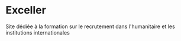 # Exceller
Site dédiée à la formation sur le recrutement dans l'humanitaire et les institutions internationales
